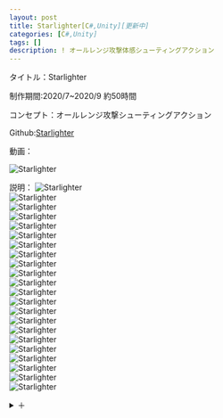 ```yaml
---
layout: post
title: Starlighter[C#,Unity][更新中]
categories: [C#,Unity]
tags: []
description: ! オールレンジ攻撃体感シューティングアクション
---
```

タイトル：Starlighter

制作期間:2020/7~2020/9 約50時間

コンセプト：オールレンジ攻撃シューティングアクション

Github:[Starlighter](https://github.com/savioleung/Starlighter_Project)

動画：

![Starlighter](https://raw.githubusercontent.com/savioleung/savioleung.github.io/master/images/starlighter/starlighter_1.png)

説明：
![Starlighter](https://raw.githubusercontent.com/savioleung/savioleung.github.io/master/images/Starlighter/Starlighter_2.png)<br>
![Starlighter](https://raw.githubusercontent.com/savioleung/savioleung.github.io/master/images/Starlighter/Starlighter_3.png)<br>
![Starlighter](https://raw.githubusercontent.com/savioleung/savioleung.github.io/master/images/Starlighter/Starlighter_4.png)<br>
![Starlighter](https://raw.githubusercontent.com/savioleung/savioleung.github.io/master/images/Starlighter/Starlighter_5.png)<br>
![Starlighter](https://raw.githubusercontent.com/savioleung/savioleung.github.io/master/images/Starlighter/Starlighter_6.png)<br>
![Starlighter](https://raw.githubusercontent.com/savioleung/savioleung.github.io/master/images/Starlighter/Starlighter_7.png)<br>
![Starlighter](https://raw.githubusercontent.com/savioleung/savioleung.github.io/master/images/Starlighter/Starlighter_8.png)<br>
![Starlighter](https://raw.githubusercontent.com/savioleung/savioleung.github.io/master/images/Starlighter/Starlighter_9.png)<br>
![Starlighter](https://raw.githubusercontent.com/savioleung/savioleung.github.io/master/images/Starlighter/Starlighter_10.png)<br>
![Starlighter](https://raw.githubusercontent.com/savioleung/savioleung.github.io/master/images/Starlighter/Starlighter_11.png)<br>
![Starlighter](https://raw.githubusercontent.com/savioleung/savioleung.github.io/master/images/Starlighter/Starlighter_12.png)<br>
![Starlighter](https://raw.githubusercontent.com/savioleung/savioleung.github.io/master/images/Starlighter/Starlighter_13.png)<br>
![Starlighter](https://raw.githubusercontent.com/savioleung/savioleung.github.io/master/images/Starlighter/Starlighter_14.png)<br>
![Starlighter](https://raw.githubusercontent.com/savioleung/savioleung.github.io/master/images/Starlighter/Starlighter_15.png)<br>
![Starlighter](https://raw.githubusercontent.com/savioleung/savioleung.github.io/master/images/Starlighter/Starlighter_16.png)<br>
![Starlighter](https://raw.githubusercontent.com/savioleung/savioleung.github.io/master/images/Starlighter/Starlighter_17.png)<br>
![Starlighter](https://raw.githubusercontent.com/savioleung/savioleung.github.io/master/images/Starlighter/Starlighter_18.png)<br>
![Starlighter](https://raw.githubusercontent.com/savioleung/savioleung.github.io/master/images/Starlighter/Starlighter_19.png)<br>
![Starlighter](https://raw.githubusercontent.com/savioleung/savioleung.github.io/master/images/Starlighter/Starlighter_20.png)<br>
![Starlighter](https://raw.githubusercontent.com/savioleung/savioleung.github.io/master/images/Starlighter/Starlighter_21.png)<br>
![Starlighter](https://raw.githubusercontent.com/savioleung/savioleung.github.io/master/images/Starlighter/Starlighter_22.png)<br>
![Starlighter](https://raw.githubusercontent.com/savioleung/savioleung.github.io/master/images/Starlighter/Starlighter_23.png)<br>


<details>
    <summary>＋</summary>
    {% highlight csharp %}

{% endhighlight %}
</details>

